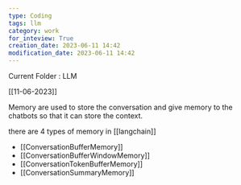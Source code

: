 ```yaml
---
type: Coding  
tags: llm 
category: work
for_inteview: True
creation_date: 2023-06-11 14:42
modification_date: 2023-06-11 14:42
---
```


  
Current Folder : LLM




[[11-06-2023]]


Memory are used to store the conversation and give memory to the chatbots so that it can store the context. 

there are 4 types of memory in [[langchain]]

-  [[ConversationBufferMemory]]
- [[ConversationBufferWindowMemory]]
- [[ConversationTokenBufferMemory]]
- [[ConversationSummaryMemory]]